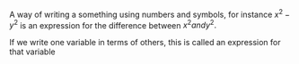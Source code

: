 A way of writing a something using numbers and symbols, for instance
$x^{2}-y^{2}$ is an expression for the difference between
$x^{2} and y^{2}.$

If we write one variable in terms of others, this is called an
expression for that variable
